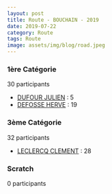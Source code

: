 ```yaml
---
layout: post
title: Route - BOUCHAIN - 2019
date: 2019-07-22
category: Route
tags: Route
image: assets/img/blog/road.jpeg
---
```


### 1ère Catégorie
30 participants
- [DUFOUR JULIEN](https://teamspecializedlille.github.io/coureurs/dufourjulien) : 5
- [DEFOSSE HERVE](https://teamspecializedlille.github.io/coureurs/defosseherve) : 19

### 3ème Catégorie
32 participants
- [LECLERCQ CLEMENT](https://teamspecializedlille.github.io/coureurs/leclercqclement) : 28

### Scratch
0 participants
